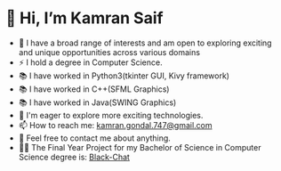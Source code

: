 # 👋 Hi, I’m Kamran Saif
- 👀 I have a broad range of interests and am open to exploring exciting and unique opportunities across various domains
- ⚡ I hold a degree in Computer Science.
- 📚 I have worked in Python3(tkinter GUI, Kivy framework)
- 📚 I have worked in C++(SFML Graphics)
- 📚 I have worked in Java(SWING Graphics)
- 💞️ I'm eager to explore more exciting technologies.
- 📫 How to reach me: kamran.gondal.747@gmail.com
- 💬 Feel free to contact me about anything.
- 👨‍💻 The Final Year Project for my Bachelor of Science in Computer Science degree is: [Black-Chat](https://blackchat.netlify.app/)
<!---
kamrangondal/kamrangondal is a ✨ special ✨ repository because its `README.md` (this file) appears on your GitHub profile.
You can click the Preview link to take a look at your changes.
--->

